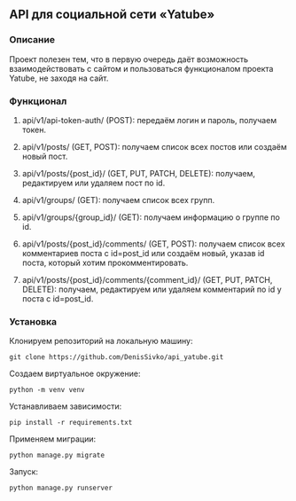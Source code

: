 ## API для социальной сети «Yatube»
### Описание
Проект полезен тем, что в первую очередь даёт возможность взаимодействовать с сайтом и пользоваться функционалом проекта Yatube, не заходя на сайт.

### Функционал
1) api/v1/api-token-auth/ (POST): передаём логин и пароль, получаем токен.

2) api/v1/posts/ (GET, POST): получаем список всех постов или создаём новый пост.

3) api/v1/posts/{post_id}/ (GET, PUT, PATCH, DELETE): получаем, редактируем или удаляем пост по id.

4) api/v1/groups/ (GET): получаем список всех групп.

5) api/v1/groups/{group_id}/ (GET): получаем информацию о группе по id.

6) api/v1/posts/{post_id}/comments/ (GET, POST): получаем список всех комментариев поста с id=post_id или создаём новый, указав id поста, который хотим прокомментировать.

7) api/v1/posts/{post_id}/comments/{comment_id}/ (GET, PUT, PATCH, DELETE): получаем, редактируем или удаляем комментарий по id у поста с id=post_id.

### Установка
Клонируем репозиторий на локальную машину:
```
git clone https://github.com/DenisSivko/api_yatube.git
```
Создаем виртуальное окружение:
```
python -m venv venv
```
Устанавливаем зависимости:
```
pip install -r requirements.txt
```
Применяем миграции:
```
python manage.py migrate
```
Запуск:
```
python manage.py runserver
```